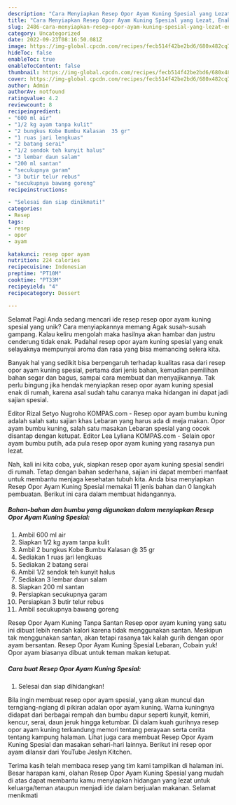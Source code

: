 ```yaml
---
description: "Cara Menyiapkan Resep Opor Ayam Kuning Spesial yang Lezat, Enak"
title: "Cara Menyiapkan Resep Opor Ayam Kuning Spesial yang Lezat, Enak"
slug: 2486-cara-menyiapkan-resep-opor-ayam-kuning-spesial-yang-lezat-enak
category: Uncategorized
date: 2022-09-23T08:16:50.081Z
image: https://img-global.cpcdn.com/recipes/fecb514f42be2bd6/680x482cq70/resep-opor-ayam-kuning-spesial-foto-resep-utama.jpg
hideToc: false
enableToc: true
enableTocContent: false
thumbnail: https://img-global.cpcdn.com/recipes/fecb514f42be2bd6/680x482cq70/resep-opor-ayam-kuning-spesial-foto-resep-utama.jpg
cover: https://img-global.cpcdn.com/recipes/fecb514f42be2bd6/680x482cq70/resep-opor-ayam-kuning-spesial-foto-resep-utama.jpg
author: Admin
authorAv: notfound
ratingvalue: 4.2
reviewcount: 8
recipeingredient:
- "600 ml air"
- "1/2 kg ayam tanpa kulit"
- "2 bungkus Kobe Bumbu Kalasan  35 gr"
- "1 ruas jari lengkuas"
- "2 batang serai"
- "1/2 sendok teh kunyit halus"
- "3 lembar daun salam"
- "200 ml santan"
- "secukupnya garam"
- "3 butir telur rebus"
- "secukupnya bawang goreng"
recipeinstructions:

- "Selesai dan siap dinikmati!"
categories:
- Resep
tags:
- resep
- opor
- ayam

katakunci: resep opor ayam 
nutrition: 224 calories
recipecuisine: Indonesian
preptime: "PT10M"
cooktime: "PT33M"
recipeyield: "4"
recipecategory: Dessert

---
```



Selamat Pagi Anda sedang mencari ide resep resep opor ayam kuning spesial yang unik? Cara menyiapkannya memang Agak susah-susah gampang. Kalau keliru mengolah maka hasilnya akan hambar dan justru cenderung tidak enak. Padahal resep opor ayam kuning spesial yang enak selayaknya mempunyai aroma dan rasa yang bisa memancing selera kita.


Banyak hal yang sedikit bisa berpengaruh terhadap kualitas rasa dari resep opor ayam kuning spesial, pertama dari jenis bahan, kemudian pemilihan bahan segar dan bagus, sampai cara membuat dan menyajikannya. Tak perlu bingung jika hendak menyiapkan resep opor ayam kuning spesial enak di rumah, karena asal sudah tahu caranya maka hidangan ini dapat jadi sajian spesial.

Editor Rizal Setyo Nugroho KOMPAS.com - Resep opor ayam bumbu kuning adalah salah satu sajian khas Lebaran yang harus ada di meja makan. Opor ayam bumbu kuning, salah satu masakan Lebaran spesial yang cocok disantap dengan ketupat. Editor Lea Lyliana KOMPAS.com - Selain opor ayam bumbu putih, ada pula resep opor ayam kuning yang rasanya pun lezat.


Nah, kali ini kita coba, yuk, siapkan resep opor ayam kuning spesial sendiri di rumah. Tetap dengan bahan sederhana, sajian ini dapat memberi manfaat untuk membantu menjaga kesehatan tubuh kita. Anda bisa menyiapkan Resep Opor Ayam Kuning Spesial memakai 11 jenis bahan dan 0 langkah pembuatan. Berikut ini cara dalam membuat hidangannya.

<!--inarticleads1-->

##### Bahan-bahan dan bumbu yang digunakan dalam menyiapkan Resep Opor Ayam Kuning Spesial:

1. Ambil 600 ml air
1. Siapkan 1/2 kg ayam tanpa kulit
1. Ambil 2 bungkus Kobe Bumbu Kalasan @ 35 gr
1. Sediakan 1 ruas jari lengkuas
1. Sediakan 2 batang serai
1. Ambil 1/2 sendok teh kunyit halus
1. Sediakan 3 lembar daun salam
1. Siapkan 200 ml santan
1. Persiapkan secukupnya garam
1. Persiapkan 3 butir telur rebus
1. Ambil secukupnya bawang goreng


Resep Opor Ayam Kuning Tanpa Santan Resep opor ayam kuning yang satu ini dibuat lebih rendah kalori karena tidak menggunakan santan. Meskipun tak menggunakan santan, akan tetapi rasanya tak kalah gurih dengan opor ayam bersantan. Resep Opor Ayam Kuning Spesial Lebaran, Cobain yuk! Opor ayam biasanya dibuat untuk teman makan ketupat. 

<!--inarticleads2-->

##### Cara buat Resep Opor Ayam Kuning Spesial:


1. Selesai dan siap dihidangkan!

Bila ingin membuat resep opor ayam spesial, yang akan muncul dan terngiang-ngiang di pikiran adalan opor ayam kuning. Warna kuningnya didapat dari berbagai rempah dan bumbu dapur seperti kunyit, kemiri, kencur, serai, daun jeruk hingga ketumbar. Di dalam kuah gurihnya resep opor ayam kuning terkandung memori tentang perayaan serta cerita tentang kampung halaman. Lihat juga cara membuat Resep Opor Ayam Kuning Spesial dan masakan sehari-hari lainnya. Berikut ini resep opor ayam dilansir dari YouTube Jeslyn Kitchen. 

Terima kasih telah membaca resep yang tim kami tampilkan di halaman ini. Besar harapan kami, olahan Resep Opor Ayam Kuning Spesial yang mudah di atas dapat membantu kamu menyiapkan hidangan yang lezat untuk keluarga/teman ataupun menjadi ide dalam berjualan makanan. Selamat menikmati

